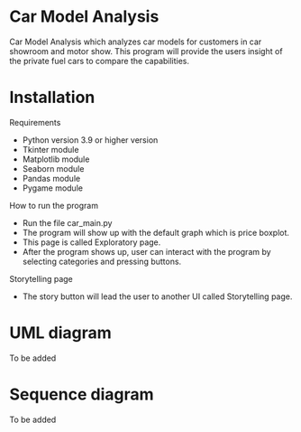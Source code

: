 # Car Model Analysis
Car Model Analysis which analyzes car models for customers in car showroom and motor show.
This program will provide the users insight of the private fuel cars to compare the capabilities.

# Installation
Requirements
- Python version 3.9 or higher version
- Tkinter module
- Matplotlib module
- Seaborn module
- Pandas module
- Pygame module

How to run the program
- Run the file car_main.py
- The program will show up with the default graph which is price boxplot.
- This page is called Exploratory page.
- After the program shows up, user can interact with the program by selecting categories and pressing buttons.

Storytelling page
- The story button will lead the user to another UI called Storytelling page.  

# UML diagram
To be added

# Sequence diagram
To be added
